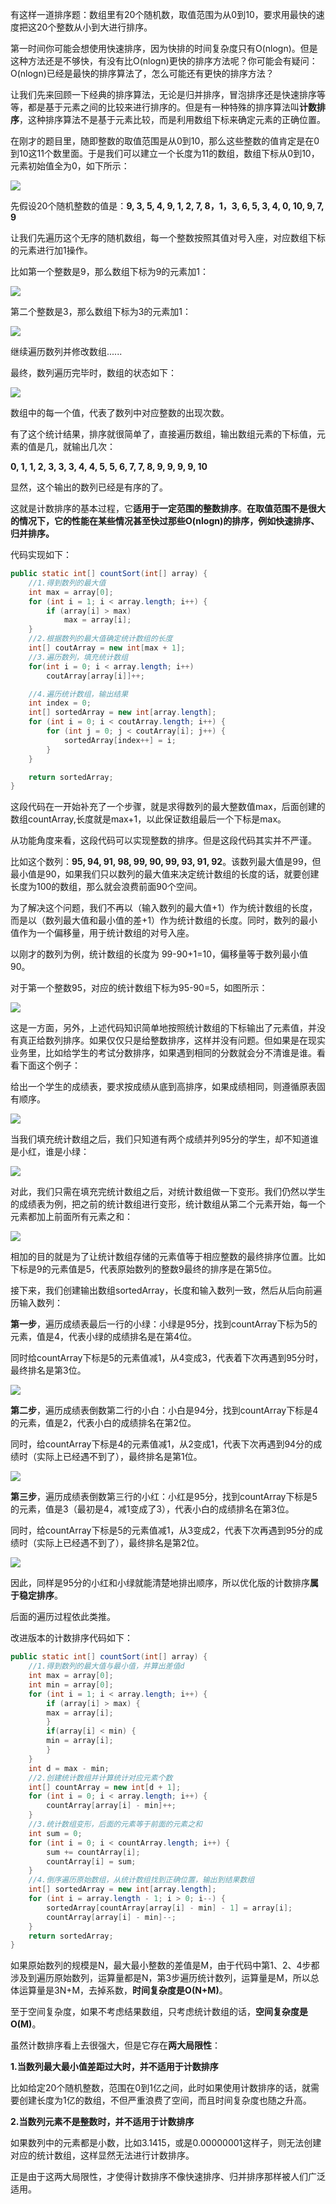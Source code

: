 
有这样一道排序题：数组里有20个随机数，取值范围为从0到10，要求用最快的速度把这20个整数从小到大进行排序。

第一时间你可能会想使用快速排序，因为快排的时间复杂度只有O(nlogn)。但是这种方法还是不够快，有没有比O(nlogn)更快的排序方法呢？你可能会有疑问：O(nlogn)已经是最快的排序算法了，怎么可能还有更快的排序方法？

让我们先来回顾一下经典的排序算法，无论是归并排序，冒泡排序还是快速排序等等，都是基于元素之间的比较来进行排序的。但是有一种特殊的排序算法叫**计数排序**，这种排序算法不是基于元素比较，而是利用数组下标来确定元素的正确位置。

在刚才的题目里，随即整数的取值范围是从0到10，那么这些整数的值肯定是在0到10这11个数里面。于是我们可以建立一个长度为11的数组，数组下标从0到10，元素初始值全为0，如下所示：

![](vx_images/20221202101412330_23828.jpg)

先假设20个随机整数的值是：**9, 3, 5, 4, 9, 1, 2, 7, 8，1，3, 6, 5, 3, 4, 0, 10, 9, 7, 9**

让我们先遍历这个无序的随机数组，每一个整数按照其值对号入座，对应数组下标的元素进行加1操作。

比如第一个整数是9，那么数组下标为9的元素加1：

![](vx_images/20221202101412224_28922.jpg)

第二个整数是3，那么数组下标为3的元素加1：

![](vx_images/20221202101412119_30964.jpg)

继续遍历数列并修改数组......

最终，数列遍历完毕时，数组的状态如下：

![](vx_images/20221202101411991_10874.jpg)

数组中的每一个值，代表了数列中对应整数的出现次数。

有了这个统计结果，排序就很简单了，直接遍历数组，输出数组元素的下标值，元素的值是几，就输出几次：

**0, 1, 1, 2, 3, 3, 3, 4, 4, 5, 5, 6, 7, 7, 8, 9, 9, 9, 9, 10**

显然，这个输出的数列已经是有序的了。

这就是计数排序的基本过程，它**适用于一定范围的整数排序**。**在取值范围不是很大的情况下，它的性能在某些情况甚至快过那些O(nlogn)的排序，例如快速排序、归并排序。**

代码实现如下：
~~~ java
public static int[] countSort(int[] array) {
    //1.得到数列的最大值
    int max = array[0];
    for (int i = 1; i < array.length; i++) {
        if (array[i] > max)
            max = array[i];
    }
    //2.根据数列的最大值确定统计数组的长度
    int[] coutArray = new int[max + 1];
    //3.遍历数列，填充统计数组
    for(int i = 0; i < array.length; i++)
        coutArray[array[i]]++;

    //4.遍历统计数组，输出结果
    int index = 0;
    int[] sortedArray = new int[array.length];
    for (int i = 0; i < coutArray.length; i++) {
        for (int j = 0; j < coutArray[i]; j++) {
            sortedArray[index++] = i;
        }
    }

    return sortedArray;
}
~~~
这段代码在一开始补充了一个步骤，就是求得数列的最大整数值max，后面创建的数组countArray,长度就是max+1，以此保证数组最后一个下标是max。

从功能角度来看，这段代码可以实现整数的排序。但是这段代码其实并不严谨。

比如这个数列：**95, 94, 91, 98, 99, 90, 99, 93, 91, 92**。该数列最大值是99，但最小值是90，如果我们只以数列的最大值来决定统计数组的长度的话，就要创建长度为100的数组，那么就会浪费前面90个空间。

为了解决这个问题，我们不再以（输入数列的最大值+1）作为统计数组的长度，而是以（数列最大值和最小值的差+1）作为统计数组的长度。同时，数列的最小值作为一个偏移量，用于统计数组的对号入座。

以刚才的数列为例，统计数组的长度为 99-90+1=10，偏移量等于数列最小值90。

对于第一个整数95，对应的统计数组下标为95-90=5，如图所示：

![](vx_images/20221202103105594_14832.jpg)

这是一方面，另外，上述代码知识简单地按照统计数组的下标输出了元素值，并没有真正给数列排序。如果仅仅只是给整数排序，这样并没有问题。但如果是在现实业务里，比如给学生的考试分数排序，如果遇到相同的分数就会分不清谁是谁。看看下面这个例子：

给出一个学生的成绩表，要求按成绩从底到高排序，如果成绩相同，则遵循原表固有顺序。

![](vx_images/20221202103105489_32638.jpg)

当我们填充统计数组之后，我们只知道有两个成绩并列95分的学生，却不知道谁是小红，谁是小绿：

![](vx_images/20221202103105383_21091.jpg)

对此，我们只需在填充完统计数组之后，对统计数组做一下变形。我们仍然以学生的成绩表为例，把之前的统计数组进行变形，统计数组从第二个元素开始，每一个元素都加上前面所有元素之和：

![](vx_images/20221202103105177_20693.jpg)

相加的目的就是为了让统计数组存储的元素值等于相应整数的最终排序位置。比如下标是9的元素值是5，代表原始数列的整数9最终的排序是在第5位。

接下来，我们创建输出数组sortedArray，长度和输入数列一致，然后从后向前遍历输入数列：

**第一步**，遍历成绩表最后一行的小绿：小绿是95分，找到countArray下标为5的元素，值是4，代表小绿的成绩排名是在第4位。

同时给countArray下标是5的元素值减1，从4变成3，代表着下次再遇到95分时，最终排名是第3位。

![](vx_images/20221202103105071_32654.jpg)

**第二步**，遍历成绩表倒数第二行的小白：小白是94分，找到countArray下标是4的元素，值是2，代表小白的成绩排名在第2位。

同时，给countArray下标是4的元素值减1，从2变成1，代表下次再遇到94分的成绩时（实际上已经遇不到了），最终排名是第1位。

![](vx_images/20221202103104865_18615.jpg)

**第三步**，遍历成绩表倒数第三行的小红：小红是95分，找到countArray下标是5的元素，值是3（最初是4，减1变成了3），代表小白的成绩排名在第3位。

同时，给countArray下标是5的元素值减1，从3变成2，代表下次再遇到95分的成绩时（实际上已经遇不到了），最终排名是第2位。

![](vx_images/20221202103104759_20909.jpg)

因此，同样是95分的小红和小绿就能清楚地排出顺序，所以优化版的计数排序**属于稳定排序**。

后面的遍历过程依此类推。

改进版本的计数排序代码如下：
~~~ java
public static int[] countSort(int[] array) {
    //1.得到数列的最大值与最小值，并算出差值d
    int max = array[0];
    int min = array[0];
    for (int i = 1; i < array.length; i++) {
        if (array[i] > max) {
        max = array[i];
        }
        if(array[i] < min) {
        min = array[i];
        }
    }
    int d = max - min;
    //2.创建统计数组并计算统计对应元素个数
    int[] countArray = new int[d + 1];
    for (int i = 0; i < array.length; i++) {
        countArray[array[i] - min]++;
    }
    //3.统计数组变形，后面的元素等于前面的元素之和
    int sum = 0;
    for (int i = 0; i < countArray.length; i++) {
        sum += countArray[i];
        countArray[i] = sum;
    }
    //4.倒序遍历原始数组，从统计数组找到正确位置，输出到结果数组
    int[] sortedArray = new int[array.length];
    for (int i = array.length - 1; i > 0; i--) {
        sortedArray[countArray[array[i] - min] - 1] = array[i];
        countArray[array[i] - min]--;
    }
    return sortedArray;
}
~~~
如果原始数列的规模是N，最大最小整数的差值是M，由于代码中第1、2、4步都涉及到遍历原始数列，运算量都是N，第3步遍历统计数列，运算量是M，所以总体运算量是3N+M，去掉系数，**时间复杂度是O(N+M)**。

至于空间复杂度，如果不考虑结果数组，只考虑统计数组的话，**空间复杂度是O(M)**。

虽然计数排序看上去很强大，但是它存在**两大局限性**：

**1.当数列最大最小值差距过大时，并不适用于计数排序**

比如给定20个随机整数，范围在0到1亿之间，此时如果使用计数排序的话，就需要创建长度为1亿的数组，不但严重浪费了空间，而且时间复杂度也随之升高。

**2.当数列元素不是整数时，并不适用于计数排序**

如果数列中的元素都是小数，比如3.1415，或是0.00000001这样子，则无法创建对应的统计数组，这样显然无法进行计数排序。

正是由于这两大局限性，才使得计数排序不像快速排序、归并排序那样被人们广泛适用。